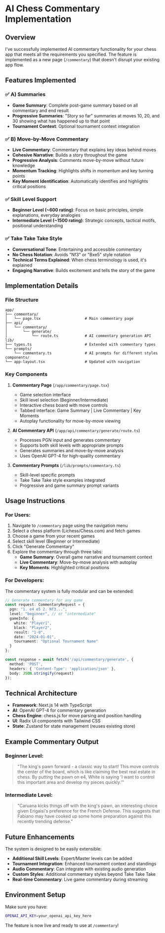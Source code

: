 # AI Chess Commentary Implementation

## Overview

I've successfully implemented AI commentary functionality for your chess app that meets all the requirements you specified. The feature is implemented as a new page (`/commentary`) that doesn't disrupt your existing app flow.

## Features Implemented

### ✅ A) Summaries
- **Game Summary**: Complete post-game summary based on all commentary and end result
- **Progressive Summaries**: "Story so far" summaries at moves 10, 20, and 30 showing what has happened up to that point
- **Tournament Context**: Optional tournament context integration

### ✅ B) Move-by-Move Commentary  
- **Live Commentary**: Commentary that explains key ideas behind moves
- **Cohesive Narrative**: Builds a story throughout the game
- **Progressive Analysis**: Comments move-by-move without future knowledge
- **Momentum Tracking**: Highlights shifts in momentum and key turning points
- **Key Moment Identification**: Automatically identifies and highlights critical positions

### ✅ Skill Level Support
- **Beginner Level (~600 rating)**: Focus on basic principles, simple explanations, everyday analogies
- **Intermediate Level (~1500 rating)**: Strategic concepts, tactical motifs, positional understanding

### ✅ Take Take Take Style
- **Conversational Tone**: Entertaining and accessible commentary
- **No Chess Notation**: Avoids "Nf3" or "Bxe5" style notation
- **Technical Terms Explained**: When chess terminology is used, it's explained
- **Engaging Narrative**: Builds excitement and tells the story of the game

## Implementation Details

### File Structure
```
app/
├── commentary/
│   └── page.tsx                    # Main commentary page
├── api/
│   └── commentary/
│       └── generate/
│           └── route.ts            # AI commentary generation API
lib/
├── types.ts                        # Extended with commentary types
└── prompts/
    └── commentary.ts               # AI prompts for different styles
components/
└── app-layout.tsx                  # Updated with navigation
```

### Key Components

1. **Commentary Page** (`/app/commentary/page.tsx`)
   - Game selection interface
   - Skill level selection (Beginner/Intermediate)  
   - Interactive chess board with move controls
   - Tabbed interface: Game Summary | Live Commentary | Key Moments
   - Autoplay functionality for move-by-move viewing

2. **AI Commentary API** (`/app/api/commentary/generate/route.ts`)
   - Processes PGN input and generates commentary
   - Supports both skill levels with appropriate prompts
   - Generates summaries and move-by-move analysis
   - Uses OpenAI GPT-4 for high-quality commentary

3. **Commentary Prompts** (`/lib/prompts/commentary.ts`)
   - Skill-level specific prompts
   - Take Take Take style examples integrated
   - Progressive and game summary prompt variants

## Usage Instructions

### For Users:
1. Navigate to `/commentary` page using the navigation menu
2. Select a chess platform (Lichess/Chess.com) and fetch games
3. Choose a game from your recent games
4. Select skill level (Beginner or Intermediate)
5. Click "Generate Commentary" 
6. Explore the commentary through three tabs:
   - **Game Summary**: Overall game narrative and tournament context
   - **Live Commentary**: Move-by-move analysis with autoplay
   - **Key Moments**: Highlighted critical positions

### For Developers:
The commentary system is fully modular and can be extended:

```typescript
// Generate commentary for any game
const request: CommentaryRequest = {
  pgn: "1. e4 e5 2. Nf3...",
  level: "beginner", // or "intermediate"
  gameInfo: {
    white: "Player1",
    black: "Player2", 
    result: "1-0",
    date: "2024-01-01",
    tournament: "Optional Tournament Name"
  }
};

const response = await fetch('/api/commentary/generate', {
  method: 'POST',
  headers: { 'Content-Type': 'application/json' },
  body: JSON.stringify(request)
});
```

## Technical Architecture

- **Framework**: Next.js 14 with TypeScript
- **AI**: OpenAI GPT-4 for commentary generation
- **Chess Engine**: chess.js for move parsing and position handling
- **UI**: Radix UI components with Tailwind CSS
- **State**: Zustand for state management (reuses existing store)

## Example Commentary Output

### Beginner Level:
> "The king's pawn forward - a classic way to start! This move controls the center of the board, which is like claiming the best real estate in chess. By putting the pawn on e4, White is saying 'I want to control this important area and develop my pieces quickly.'"

### Intermediate Level:
> "Caruana kicks things off with the king's pawn, an interesting choice given Erigaisi's preference for the French Defense. This suggests that Fabiano may have cooked up some home preparation against this recently trending defense."

## Future Enhancements

The system is designed to be easily extensible:

- **Additional Skill Levels**: Expert/Master levels can be added
- **Tournament Integration**: Enhanced tournament context and standings
- **Audio Commentary**: Can integrate with existing audio generation
- **Custom Styles**: Additional commentary styles beyond Take Take Take
- **Real-time Commentary**: Live game commentary during streaming

## Environment Setup

Make sure you have:
```bash
OPENAI_API_KEY=your_openai_api_key_here
```

The feature is now live and ready to use at `/commentary`! 